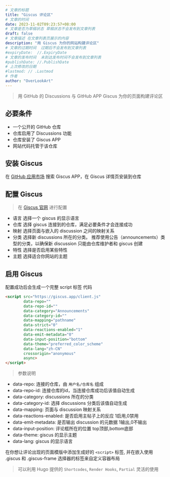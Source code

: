 ```yaml
---
# 文章的标题
title: "Giscus 评论区"
# 文章的时间
date: 2023-11-02T09:23:57+08:00
# 文章是否为草稿状态 草稿状态不会发布到文章列表
draft: false
# 文章描述 在文章列表页展示的内容
description: "用 Giscus 为你的网站构建评论区"
# 文章的过期时间  过期后不会发布到文章列表
#expiryDate:  //.ExpiryDate
# 文章的发布时间  未到达发布时间不会发布到文章列表
#publishDate: //.PublishDate
# 上次修改的日期
#lastmod: // .Lastmod
# 作者
author: "OverLookArt"
---
```


> 用 GitHub 的  Discussions 与 GitHub APP Giscus 为你的页面构建评论区  

## 必要条件

* 一个公开的 GitHub 仓库  
* 仓库启用了 Discussions 功能  
* 仓库安装了 Giscus APP  
* 网站代码托管于该仓库

## 安装 Giscus  

在 [GitHub 应用市场](https://github.com/marketplace) 搜索 Giscus APP，在 Giscus 详情页安装到仓库

## 配置 Giscus  

> 在 [Giscus 官网](https://giscus.app/zh-CN) 进行配置

* 语言 选择一个 giscus 的显示语言
* 仓库 选择 giscus 连接到的仓库，满足必要条件才会连接成功  
* 映射 选择页面与嵌入的 discussion 之间的映射关系  
* 分类 选择新 discussions 所在的分类。 推荐使用公告（announcements）类型的分类，以确保新 discussion 只能由仓库维护者和 giscus 创建  
* 特性 选择是否启用某些特性  
* 主题 选择适合你网站的主题  

## 启用 Giscus  

配置成功后会生成一个完整 script 标签 代码  

``` html
<script src="https://giscus.app/client.js"
        data-repo=""
        data-repo-id=""
        data-category="Announcements"
        data-category-id=""
        data-mapping="pathname"
        data-strict="0"
        data-reactions-enabled="1"
        data-emit-metadata="0"
        data-input-position="bottom"
        data-theme="preferred_color_scheme"
        data-lang="zh-CN"
        crossorigin="anonymous"
        async>
</script>
```  

> 参数说明  

* data-repo: 连接的仓库，由 `用户名/仓库名` 组成  
* data-repo-id: 连接仓库的id，当连接仓库成功后该值自动生成  
* data-category: discussions 所在的分类  
* data-category-id: 选择 discussions 分类后该值自动生成
* data-mapping: 页面与 discussion 映射关系  
* data-reactions-enabled: 是否启用主帖子上的反应 1启用,0禁用  
* data-emit-metadata: 是否输出 discussion 的元数据 1输出,0不输出  
* data-input-position: 评论框所在的位置 top顶部,bottom底部  
* data-theme: giscus 的显示主题  
* data-lang: giscus 的显示语言
  
在你想让评论出现的页面模版中添加生成好的 `<script>` 标签, 并在嵌入使用 .giscus 和 .giscus-frame 选择器的标签来自定义容器布局  

> 可以利用 Hugo 提供的 `Shortcodes`, `Render Hooks`, `Partial` 灵活的使用  
